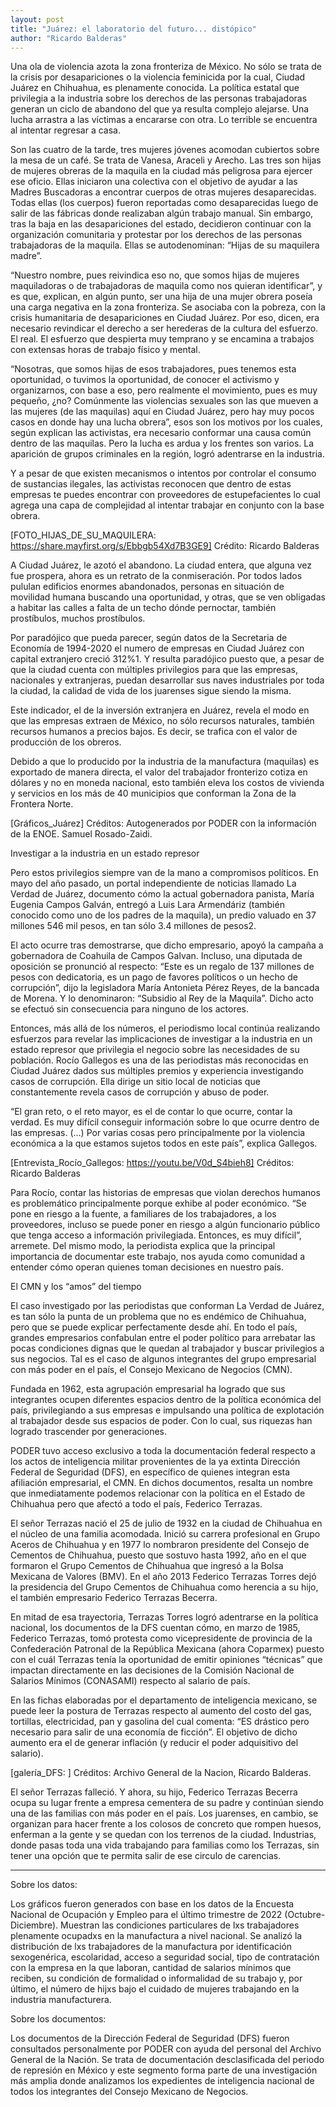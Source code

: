 ```yaml
---
layout: post
title: "Juárez: el laboratorio del futuro... distópico"
author: "Ricardo Balderas"
---
```


Una ola de violencia azota la zona fronteriza de México. No sólo se trata de la crisis por desapariciones o la violencia feminicida por la cual, Ciudad Juárez en Chihuahua, es plenamente conocida. La política estatal que privilegia a la industria sobre los derechos de las personas trabajadoras generan un ciclo de abandono del que ya resulta complejo alejarse. Una lucha arrastra a las víctimas a encararse con otra. Lo terrible se encuentra al intentar regresar a casa.

Son las cuatro de la tarde, tres mujeres jóvenes acomodan cubiertos sobre la mesa de un café. Se trata de Vanesa, Araceli y Arecho. Las tres son hijas de mujeres obreras de la maquila en la ciudad más peligrosa para ejercer ese oficio. Ellas iniciaron una colectiva con el objetivo de ayudar a las Madres Buscadoras a encontrar cuerpos de otras mujeres desaparecidas. Todas ellas (los cuerpos) fueron reportadas como desaparecidas luego de salir de las fábricas donde realizaban algún trabajo manual. Sin embargo, tras la baja en las desapariciones del estado, decidieron continuar con la organización comunitaria y protestar por los derechos de las personas trabajadoras de la maquila. Ellas se autodenominan: “Hijas de su maquilera madre”.

“Nuestro nombre, pues reivindica eso no, que somos hijas de mujeres maquiladoras o de trabajadoras de maquila como nos quieran identificar”, y es que, explican, en algún punto, ser una hija de una mujer obrera poseía una carga negativa en la zona fronteriza. Se asociaba con la pobreza, con la crisis humanitaria de desapariciones en Ciudad Juárez. Por eso, dicen, era necesario revindicar el derecho a ser herederas de la cultura del esfuerzo. El real. El esfuerzo que despierta muy temprano y se encamina a trabajos con extensas horas de trabajo físico y mental.

“Nosotras, que somos hijas de esos trabajadores, pues tenemos esta oportunidad, o tuvimos la oportunidad, de conocer el activismo y organizarnos, con base a eso, pero realmente el movimiento, pues es muy pequeño, ¿no? Comúnmente las violencias sexuales son las que mueven a las mujeres (de las maquilas) aquí en Ciudad Juárez, pero hay muy pocos casos en donde hay una lucha obrera”, esos son los motivos por los cuales, según explican las activistas, era necesario conformar una causa común dentro de las maquilas. Pero la lucha es ardua y los frentes son varios. La aparición de grupos criminales en la región, logró adentrarse en la industria.

Y a pesar de que existen mecanismos o intentos por controlar el consumo de sustancias ilegales, las activistas reconocen que dentro de estas empresas te puedes encontrar con proveedores de estupefacientes lo cual agrega una capa de complejidad al intentar trabajar en conjunto con la base obrera.

[FOTO_HIJAS_DE_SU_MAQUILERA: https://share.mayfirst.org/s/Ebbgb54Xd7B3GE9]
Crédito: Ricardo Balderas

A Ciudad Juárez, le azotó el abandono. La ciudad entera, que alguna vez fue prospera, ahora es un retrato de la conmiseración. Por todos lados pululan edificios enormes abandonados, personas en situación de movilidad humana buscando una oportunidad, y otras, que se ven obligadas a habitar las calles a falta de un techo dónde pernoctar, también prostíbulos, muchos prostíbulos.

Por paradójico que pueda parecer, según datos de la Secretaria de Economía de 1994-2020 el numero de empresas en Ciudad Juárez con capital extranjero creció 312%1. Y resulta paradójico puesto que, a pesar de que la ciudad cuenta con múltiples privilegios para que las empresas, nacionales y extranjeras, puedan desarrollar sus naves industriales por toda la ciudad, la calidad de vida de los juarenses sigue siendo la misma.

Este indicador, el de la inversión extranjera en Juárez, revela el modo en que las empresas extraen de México, no sólo recursos naturales, también recursos humanos a precios bajos. Es decir, se trafica con el valor de producción de los obreros.

Debido a que lo producido por la industria de la manufactura (maquilas) es exportado de manera directa, el valor del trabajador fronterizo cotiza en dólares y no en moneda nacional, esto también eleva los costos de vivienda y servicios en los más de 40 municipios que conforman la Zona de la Frontera Norte.

[Gráficos_Juárez]
Créditos: Autogenerados por PODER con la información de la ENOE. Samuel Rosado-Zaidi.

Investigar a la industria en un estado represor

Pero estos privilegios siempre van de la mano a compromisos políticos. En mayo del año pasado, un portal independiente de noticias llamado La Verdad de Juárez, documento cómo la actual gobernadora panista, María Eugenia Campos Galván, entregó a Luis Lara Armendáriz (también conocido como uno de los padres de la maquila), un predio valuado en 37 millones 546 mil pesos, en tan sólo 3.4 millones de pesos2.

El acto ocurre tras demostrarse, que dicho empresario, apoyó la campaña a gobernadora de Coahuila de Campos Galvan. Incluso, una diputada de oposición se pronunció al respecto: “Este es un regalo de 137 millones de pesos con dedicatoria, es un pago de favores políticos o un hecho de corrupción”, dijo la legisladora María Antonieta Pérez Reyes, de la bancada de Morena. Y lo denominaron: “Subsidio al Rey de la Maquila”. Dicho acto se efectuó sin consecuencia para ninguno de los actores.

Entonces, más allá de los números, el periodismo local continúa realizando esfuerzos para revelar las implicaciones de investigar a la industria en un estado represor que privilegia el negocio sobre las necesidades de su población. Rocío Gallegos es una de las periodistas más reconocidas en Ciudad Juárez dados sus múltiples premios y experiencia investigando casos de corrupción. Ella dirige un sitio local de noticias que constantemente revela casos de corrupción y abuso de poder.

“El gran reto, o el reto mayor, es el de contar lo que ocurre, contar la verdad. Es muy difícil conseguir información sobre lo que ocurre dentro de las empresas. (...) Por varias cosas pero principalmente por la violencia económica a la que estamos sujetos todos en este país”, explica Gallegos.

[Entrevista_Rocío_Gallegos: https://youtu.be/V0d_S4bieh8]
Créditos: Ricardo Balderas

Para Rocío, contar las historias de empresas que violan derechos humanos es problemático principalmente porque exhibe al poder económico. “Se pone en riesgo a la fuente, a familiares de los trabajadores, a los proveedores, incluso se puede poner en riesgo a algún funcionario público que tenga acceso a información privilegiada. Entonces, es muy difícil”, arremete. Del mismo modo, la periodista explica que la principal importancia de documentar este trabajo, nos ayuda como comunidad a entender cómo operan quienes toman decisiones en nuestro país.

El CMN y los “amos” del tiempo

El caso investigado por las periodistas que conforman La Verdad de Juárez, es tan sólo la punta de un problema que no es endémico de Chihuahua, pero que se puede explicar perfectamente desde ahí. En todo el país, grandes empresarios confabulan entre el poder político para arrebatar las pocas condiciones dignas que le quedan al trabajador y buscar privilegios a sus negocios. Tal es el caso de algunos integrantes del grupo empresarial con más poder en el país, el Consejo Mexicano de Negocios (CMN).

Fundada en 1962, esta agrupación empresarial ha logrado que sus integrantes ocupen diferentes espacios dentro de la política económica del país, privilegiando a sus empresas e impulsando una política de explotación al trabajador desde sus espacios de poder. Con lo cual, sus riquezas han logrado trascender por generaciones.

PODER tuvo acceso exclusivo a toda la documentación federal respecto a los actos de inteligencia militar provenientes de la ya extinta Dirección Federal de Seguridad (DFS), en específico de quienes integran esta afiliación empresarial, el CMN. En dichos documentos, resalta un nombre que inmediatamente podemos relacionar con la política en el Estado de Chihuahua pero que afectó a todo el país, Federico Terrazas.

El señor Terrazas nació el 25 de julio de 1932 en la ciudad de Chihuahua en el núcleo de una familia acomodada. Inició su carrera profesional en Grupo Aceros de Chihuahua y en 1977 lo nombraron presidente del Consejo de Cementos de Chihuahua, puesto que sostuvo hasta 1992, año en el que formaron el Grupo Cementos de Chihuahua que ingresó a la Bolsa Mexicana de Valores (BMV). En el año 2013 Federico Terrazas Torres dejó la presidencia del Grupo Cementos de Chihuahua como herencia a su hijo, el también empresario Federico Terrazas Becerra.

En mitad de esa trayectoria, Terrazas Torres logró adentrarse en la política nacional, los documentos de la DFS cuentan cómo, en marzo de 1985, Federico Terrazas, tomó protesta como vicepresidente de provincia de la Confederación Patronal de la República Mexicana (ahora Coparmex) puesto con el cuál Terrazas tenía la oportunidad de emitir opiniones “técnicas” que impactan directamente en las decisiones de la Comisión Nacional de Salarios Mínimos (CONASAMI) respecto al salario de país.

En las fichas elaboradas por el departamento de inteligencia mexicano, se puede leer la postura de Terrazas respecto al aumento del costo del gas, tortillas, electricidad, pan y gasolina del cual comenta: “ES drástico pero necesario para salir de una economía de ficción”. El objetivo de dicho aumento era el de generar inflación (y reducir el poder adquisitivo del salario).


[galería_DFS: ]
Créditos: Archivo General de la Nacion, Ricardo Balderas.

El señor Terrazas falleció. Y ahora, su hijo,  Federico Terrazas Becerra ocupa su lugar frente a empresa cementera de su padre y continúan siendo una de las familias con más poder en el país. Los juarenses, en cambio, se organizan para hacer frente a los colosos de concreto que rompen huesos, enferman a la gente y se quedan con los terrenos de la ciudad. Industrias, donde pasas toda una vida trabajando para familias como los Terrazas, sin tener una opción que te permita salir de ese circulo de carencias.






____________________________
Sobre los datos:

Los gráficos fueron generados con base en los datos de la Encuesta Nacional de Ocupación y Empleo para el último trimestre de 2022 (Octubre-Diciembre). Muestran las condiciones particulares de lxs trabajadores plenamente ocupadxs en la manufactura a nivel nacional. Se analizó la distribución de lxs trabajadores de la manufactura por identificación sexogenérica, escolaridad, acceso a seguridad social, tipo de contratación con la empresa en la que laboran, cantidad de salarios mínimos que reciben, su condición de formalidad o informalidad de su trabajo y, por último, el número de hijxs bajo el cuidado de mujeres trabajando en la industria manufacturera.




Sobre los documentos:

Los documentos de la Dirección Federal de Seguridad (DFS) fueron consultados personalmente por PODER con ayuda del personal del Archivo General de la Nación. Se trata de documentación desclasificada del periodo de represión en México y este segmento forma parte de una investigación más amplia donde analizamos los expedientes de inteligencia nacional de todos los integrantes del Consejo Mexicano de Negocios.